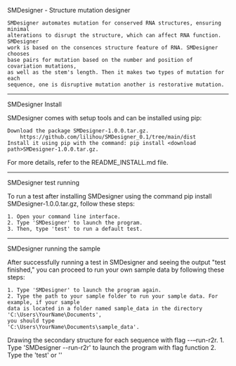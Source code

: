 SMDesigner - Structure mutation designer

    SMDesigner automates mutation for conserved RNA structures, ensuring minimal 
    alterations to disrupt the structure, which can affect RNA function. SMDesigner 
    work is based on the consences structure feature of RNA. SMDesigner chooses 
    base pairs for mutation based on the number and position of covariation mutations, 
    as well as the stem's length. Then it makes two types of mutation for each 
    sequence, one is disruptive mutation another is restorative mutation.

------------------------------------------------------------------------
SMDesigner Install

SMDesigner comes with setup tools and can be installed using pip:

    Download the package SMDesigner-1.0.0.tar.gz.
        https://github.com/lilihou/SMDesigner_0.1/tree/main/dist
    Install it using pip with the command: pip install <download path>SMDesigner-1.0.0.tar.gz.
    
For more details, refer to the README_INSTALL.md file.

------------------------------------------------------------------------
SMDesigner test running

To run a test after installing SMDesigner using the command pip install SMDesigner-1.0.0.tar.gz, 
follow these steps:

    1. Open your command line interface.
    2. Type 'SMDesigner' to launch the program.
    3. Then, type 'test' to run a default test.
------------------------------------------------------------------------
SMDesigner running the sample

After successfully running a test in SMDesigner and seeing the output "test finished," 
you can proceed to run your own sample data by following these steps:

    1. Type 'SMDesigner' to launch the program again.
    2. Type the path to your sample folder to run your sample data. For example, if your sample
    data is located in a folder named sample_data in the directory 
    'C:\Users\YourName\Documents', 
    you should type 
    'C:\Users\YourName\Documents\sample_data'.

Drawing the secondary structure for each sequence with flag --–run-r2r.
    1. Type 'SMDesigner --run-r2r' to launch the program with flag function
    2. Type the 'test' or '<the path to your sample folder>'


    
    

